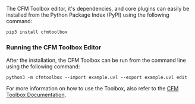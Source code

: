 The CFM Toolbox editor, it's dependencies, and core plugins can easily be installed from the Python Package Index (PyPI) using the following command:

```bash
pip3 install cfmtoolbox
```
### Running the CFM Toolbox Editor
After the installation, the CFM Toolbox can be run from the command line using the following command:

```shell
python3 -m cfmtoolbox --import example.uvl --export example.uvl edit
```

For more information on how to use the Toolbox, also refer to the
[CFM Toolbox Documentation](https://kit-tva.github.io/cfmtoolbox/).
